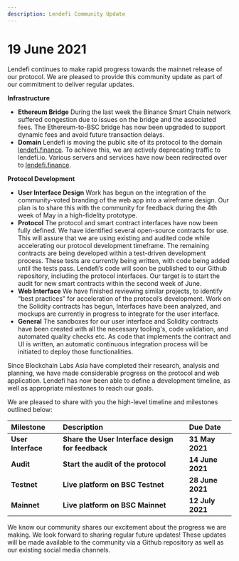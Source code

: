 ```yaml
---
description: Lendefi Community Update
---
```


# 19 June 2021

Lendefi continues to make rapid progress towards the mainnet release of our protocol. We are pleased to provide this community update as part of our commitment to deliver regular updates.

**Infrastructure**

* **Ethereum Bridge** During the last week the Binance Smart Chain network suffered congestion due to issues on the bridge and the associated fees. The Ethereum-to-BSC bridge has now been upgraded to support dynamic fees and avoid future transaction delays. 
* **Domain** Lendefi is moving the public site of its protocol to the domain [lendefi.finance](https://lendefi.finance). To achieve this, we are actively deprecating traffic to lendefi.io. Various servers and services have now been redirected over to [lendefi.finance](https://lendefi.finance).

**Protocol Development**

* **User Interface Design** Work has begun on the integration of the community-voted branding of the web app into a wireframe design. Our plan is to share this with the community for feedback during the 4th week of May in a high-fidelity prototype. 
* **Protocol** The protocol and smart contract interfaces have now been fully defined. We have identified several open-source contracts for use. This will assure that we are using existing and audited code while accelerating our protocol development timeframe. The remaining contracts are being developed within a test-driven development process. These tests are currently being written, with code being added until the tests pass. Lendefi’s code will soon be published to our Github repository, including the protocol interfaces. Our target is to start the audit for new smart contracts within the second week of June. 
* **Web Interface** We have finished reviewing similar projects, to identify “best practices” for acceleration of the protocol’s development. Work on the Solidity contracts has begun, Interfaces have been analyzed, and mockups are currently in progress to integrate for the  user interface. 
* **General** The sandboxes for our user interface and Solidity contracts have been created with all the necessary tooling's, code validation, and automated quality checks etc. As code that implements the contract and UI is written, an automatic continuous integration process will be initiated to deploy those functionalities.

Since Blockchain Labs Asia have completed their research, analysis and planning, we have made considerable progress on the protocol and web application. Lendefi has now been able to define a development timeline, as well as appropriate milestones to reach our goals. 

We are pleased to share with you the high-level timeline and milestones outlined below:

| **Milestone** | **Description** | **Due Date** |
| :--- | :--- | :--- |
| **User Interface** | **Share the User Interface design for feedback** | **31 May 2021** |
| **Audit** | **Start the audit of the protocol** | **14 June 2021** |
| **Testnet** | **Live platform on BSC Testnet** | **28 June 2021** |
| **Mainnet** | **Live platform on BSC Mainnet** | **12 July 2021** |

We know our community shares our excitement about the progress we are making. We look forward to sharing regular future updates! These updates will be made available to the community via a Github repository as well as our existing social media channels.

